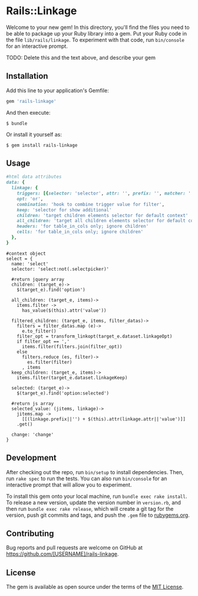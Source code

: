# Rails::Linkage

Welcome to your new gem! In this directory, you'll find the files you need to be able to package up your Ruby library into a gem. Put your Ruby code in the file `lib/rails/linkage`. To experiment with that code, run `bin/console` for an interactive prompt.

TODO: Delete this and the text above, and describe your gem

## Installation

Add this line to your application's Gemfile:

```ruby
gem 'rails-linkage'
```

And then execute:

    $ bundle

Or install it yourself as:

    $ gem install rails-linkage

## Usage

```ruby
#html data attributes
data: {
  linkage: {
    triggers: [{selector: 'selector', attr: '', prefix: '', matcher: '', condition: 'selector to ignore trigger value'}, {...}],
    opt: 'or',
    combination: 'hook to combine trigger value for filter',
    keep: 'selector for show additional'
    children: 'target children elements selector for default context'
    all_children: 'target all children elements selector for default context'
    headers: 'for table_in_cols only; ignore children'
    cells: 'for table_in_cols only; ignore children'
  },
}

```

```coffescript
#context object
select = {
  name: 'select'
  selector: 'select:not(.selectpicker)'

  #return jquery array
  children: (target_e)->
    $(target_e).find('option')

  all_children: (target_e, items)->
    items.filter ->
      has_value($(this).attr('value'))

  filtered_children: (target_e, items, filter_datas)->
    filters = filter_datas.map (e)->
      e.to_filter()
    filter_opt = transform_linkopt(target_e.dataset.linkageOpt)
    if filter_opt == ','
      items.filter(filters.join(filter_opt))
    else
      filters.reduce (es, filter)->
        es.filter(filter)
      , items
  keep_children: (target_e, items)->
    items.filter(target_e.dataset.linkageKeep)

  selected: (target_e)->
    $(target_e).find('option:selected')

  #return js array
  selected_value: (jitems, linkage)->
    jitems.map ->
      [[(linkage.prefix||'') + $(this).attr(linkage.attr||'value')]]
    .get()

  change: 'change'
}

```

## Development

After checking out the repo, run `bin/setup` to install dependencies. Then, run `rake spec` to run the tests. You can also run `bin/console` for an interactive prompt that will allow you to experiment.

To install this gem onto your local machine, run `bundle exec rake install`. To release a new version, update the version number in `version.rb`, and then run `bundle exec rake release`, which will create a git tag for the version, push git commits and tags, and push the `.gem` file to [rubygems.org](https://rubygems.org).

## Contributing

Bug reports and pull requests are welcome on GitHub at https://github.com/[USERNAME]/rails-linkage.

## License

The gem is available as open source under the terms of the [MIT License](https://opensource.org/licenses/MIT).
